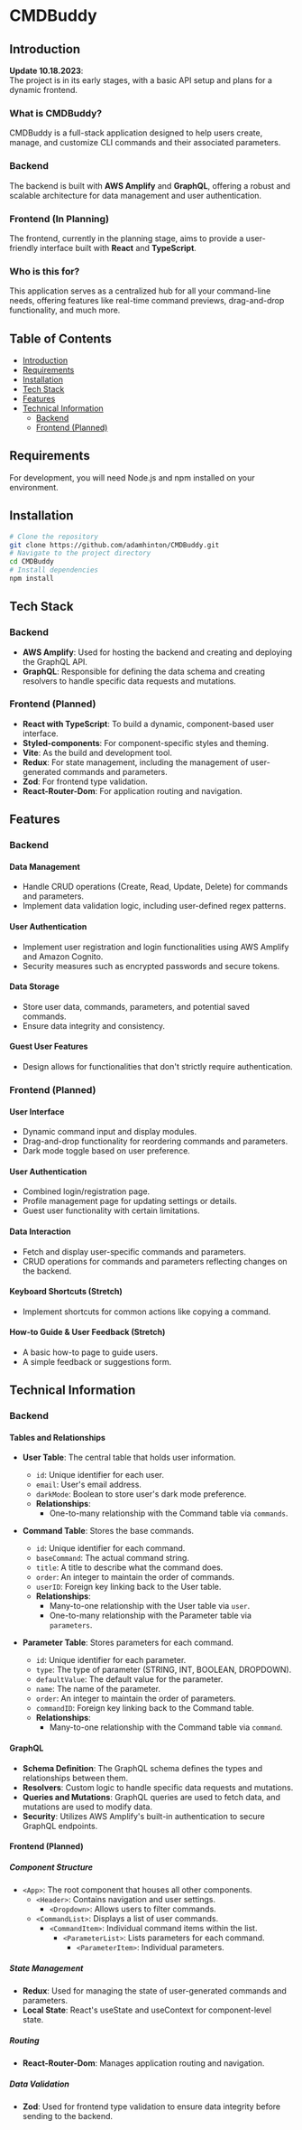 # CMDBuddy

## Introduction

**Update 10.18.2023**:  
The project is in its early stages, with a basic API setup and plans for a dynamic frontend.

### What is CMDBuddy?

CMDBuddy is a full-stack application designed to help users create, manage, and customize CLI commands and their associated parameters.

### Backend

The backend is built with **AWS Amplify** and **GraphQL**, offering a robust and scalable architecture for data management and user authentication.

### Frontend (In Planning)

The frontend, currently in the planning stage, aims to provide a user-friendly interface built with **React** and **TypeScript**.

### Who is this for?

This application serves as a centralized hub for all your command-line needs, offering features like real-time command previews, drag-and-drop functionality, and much more.

## Table of Contents

- [Introduction](#introduction)
- [Requirements](#requirements)
- [Installation](#installation)
- [Tech Stack](#tech-stack)
- [Features](#features)
- [Technical Information](#technical-information)
  - [Backend](#backend)
  - [Frontend (Planned)](#frontend-planned)

## Requirements

For development, you will need Node.js and npm installed on your environment.

## Installation

```bash
# Clone the repository
git clone https://github.com/adamhinton/CMDBuddy.git
# Navigate to the project directory
cd CMDBuddy
# Install dependencies
npm install
```

## Tech Stack

### Backend

- **AWS Amplify**: Used for hosting the backend and creating and deploying the GraphQL API.
- **GraphQL**: Responsible for defining the data schema and creating resolvers to handle specific data requests and mutations.

### Frontend (Planned)

- **React with TypeScript**: To build a dynamic, component-based user interface.
- **Styled-components**: For component-specific styles and theming.
- **Vite**: As the build and development tool.
- **Redux**: For state management, including the management of user-generated commands and parameters.
- **Zod**: For frontend type validation.
- **React-Router-Dom**: For application routing and navigation.

## Features

### Backend

#### Data Management

- Handle CRUD operations (Create, Read, Update, Delete) for commands and parameters.
- Implement data validation logic, including user-defined regex patterns.

#### User Authentication

- Implement user registration and login functionalities using AWS Amplify and Amazon Cognito.
- Security measures such as encrypted passwords and secure tokens.

#### Data Storage

- Store user data, commands, parameters, and potential saved commands.
- Ensure data integrity and consistency.

#### Guest User Features

- Design allows for functionalities that don't strictly require authentication.

### Frontend (Planned)

#### User Interface

- Dynamic command input and display modules.
- Drag-and-drop functionality for reordering commands and parameters.
- Dark mode toggle based on user preference.

#### User Authentication

- Combined login/registration page.
- Profile management page for updating settings or details.
- Guest user functionality with certain limitations.

#### Data Interaction

- Fetch and display user-specific commands and parameters.
- CRUD operations for commands and parameters reflecting changes on the backend.

#### Keyboard Shortcuts (Stretch)

- Implement shortcuts for common actions like copying a command.

#### How-to Guide & User Feedback (Stretch)

- A basic how-to page to guide users.
- A simple feedback or suggestions form.

## Technical Information

### Backend

#### Tables and Relationships

- **User Table**: The central table that holds user information.

  - `id`: Unique identifier for each user.
  - `email`: User's email address.
  - `darkMode`: Boolean to store user's dark mode preference.
  - **Relationships**:
    - One-to-many relationship with the Command table via `commands`.

- **Command Table**: Stores the base commands.

  - `id`: Unique identifier for each command.
  - `baseCommand`: The actual command string.
  - `title`: A title to describe what the command does.
  - `order`: An integer to maintain the order of commands.
  - `userID`: Foreign key linking back to the User table.
  - **Relationships**:
    - Many-to-one relationship with the User table via `user`.
    - One-to-many relationship with the Parameter table via `parameters`.

- **Parameter Table**: Stores parameters for each command.
  - `id`: Unique identifier for each parameter.
  - `type`: The type of parameter (STRING, INT, BOOLEAN, DROPDOWN).
  - `defaultValue`: The default value for the parameter.
  - `name`: The name of the parameter.
  - `order`: An integer to maintain the order of parameters.
  - `commandID`: Foreign key linking back to the Command table.
  - **Relationships**:
    - Many-to-one relationship with the Command table via `command`.

#### GraphQL

- **Schema Definition**: The GraphQL schema defines the types and relationships between them.
- **Resolvers**: Custom logic to handle specific data requests and mutations.
- **Queries and Mutations**: GraphQL queries are used to fetch data, and mutations are used to modify data.
- **Security**: Utilizes AWS Amplify's built-in authentication to secure GraphQL endpoints.

#### Frontend (Planned)

##### Component Structure

- `<App>`: The root component that houses all other components.
  - `<Header>`: Contains navigation and user settings.
    - `<Dropdown>`: Allows users to filter commands.
  - `<CommandList>`: Displays a list of user commands.
    - `<CommandItem>`: Individual command items within the list.
      - `<ParameterList>`: Lists parameters for each command.
        - `<ParameterItem>`: Individual parameters.

##### State Management

- **Redux**: Used for managing the state of user-generated commands and parameters.
- **Local State**: React's useState and useContext for component-level state.

##### Routing

- **React-Router-Dom**: Manages application routing and navigation.

##### Data Validation

- **Zod**: Used for frontend type validation to ensure data integrity before sending to the backend.
